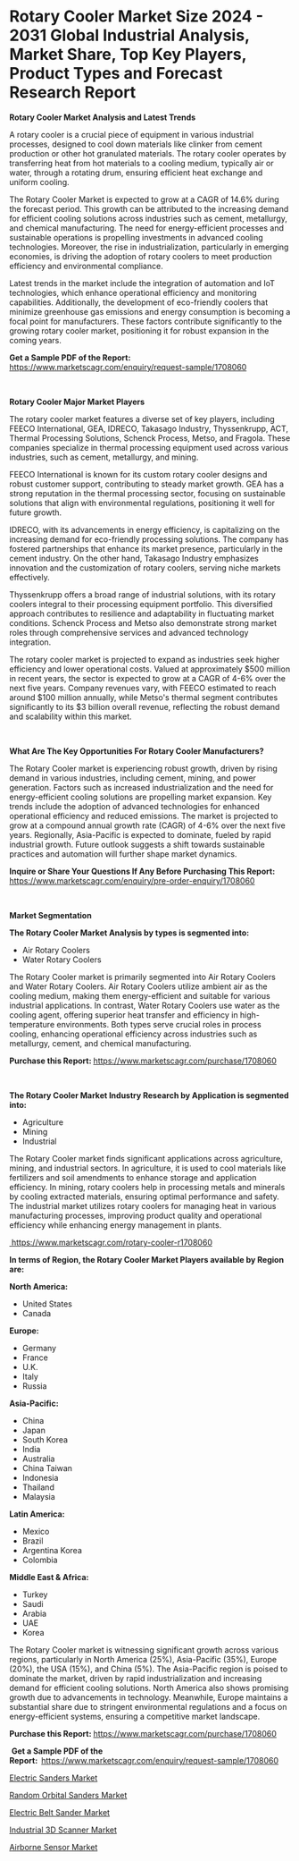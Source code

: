 <p><h1>Rotary Cooler Market Size 2024 - 2031 Global Industrial Analysis, Market Share, Top Key Players, Product Types and Forecast Research Report</h1></p><p><strong>Rotary Cooler Market Analysis and Latest Trends</strong></p>
<p><p>A rotary cooler is a crucial piece of equipment in various industrial processes, designed to cool down materials like clinker from cement production or other hot granulated materials. The rotary cooler operates by transferring heat from hot materials to a cooling medium, typically air or water, through a rotating drum, ensuring efficient heat exchange and uniform cooling. </p><p>The Rotary Cooler Market is expected to grow at a CAGR of 14.6% during the forecast period. This growth can be attributed to the increasing demand for efficient cooling solutions across industries such as cement, metallurgy, and chemical manufacturing. The need for energy-efficient processes and sustainable operations is propelling investments in advanced cooling technologies. Moreover, the rise in industrialization, particularly in emerging economies, is driving the adoption of rotary coolers to meet production efficiency and environmental compliance.</p><p>Latest trends in the market include the integration of automation and IoT technologies, which enhance operational efficiency and monitoring capabilities. Additionally, the development of eco-friendly coolers that minimize greenhouse gas emissions and energy consumption is becoming a focal point for manufacturers. These factors contribute significantly to the growing rotary cooler market, positioning it for robust expansion in the coming years.</p></p>
<p><strong>Get a Sample PDF of the Report:&nbsp;</strong> <a href="https://www.marketscagr.com/enquiry/request-sample/1708060?utm_campaign=1126&utm_medium=2&utm_source=Github&utm_content=ia&utm_term=18122024&utm_id=rotary-cooler">https://www.marketscagr.com/enquiry/request-sample/1708060</a></p>
<p>&nbsp;</p>
<p><strong>Rotary Cooler Major Market Players</strong></p>
<p><p>The rotary cooler market features a diverse set of key players, including FEECO International, GEA, IDRECO, Takasago Industry, Thyssenkrupp, ACT, Thermal Processing Solutions, Schenck Process, Metso, and Fragola. These companies specialize in thermal processing equipment used across various industries, such as cement, metallurgy, and mining.</p><p>FEECO International is known for its custom rotary cooler designs and robust customer support, contributing to steady market growth. GEA has a strong reputation in the thermal processing sector, focusing on sustainable solutions that align with environmental regulations, positioning it well for future growth.</p><p>IDRECO, with its advancements in energy efficiency, is capitalizing on the increasing demand for eco-friendly processing solutions. The company has fostered partnerships that enhance its market presence, particularly in the cement industry. On the other hand, Takasago Industry emphasizes innovation and the customization of rotary coolers, serving niche markets effectively.</p><p>Thyssenkrupp offers a broad range of industrial solutions, with its rotary coolers integral to their processing equipment portfolio. This diversified approach contributes to resilience and adaptability in fluctuating market conditions. Schenck Process and Metso also demonstrate strong market roles through comprehensive services and advanced technology integration.</p><p>The rotary cooler market is projected to expand as industries seek higher efficiency and lower operational costs. Valued at approximately $500 million in recent years, the sector is expected to grow at a CAGR of 4-6% over the next five years. Company revenues vary, with FEECO estimated to reach around $100 million annually, while Metso's thermal segment contributes significantly to its $3 billion overall revenue, reflecting the robust demand and scalability within this market.</p></p>
<p>&nbsp;</p>
<p><strong>What Are The Key Opportunities For Rotary Cooler Manufacturers?</strong></p>
<p><p>The Rotary Cooler market is experiencing robust growth, driven by rising demand in various industries, including cement, mining, and power generation. Factors such as increased industrialization and the need for energy-efficient cooling solutions are propelling market expansion. Key trends include the adoption of advanced technologies for enhanced operational efficiency and reduced emissions. The market is projected to grow at a compound annual growth rate (CAGR) of 4-6% over the next five years. Regionally, Asia-Pacific is expected to dominate, fueled by rapid industrial growth. Future outlook suggests a shift towards sustainable practices and automation will further shape market dynamics.</p></p>
<p><strong>Inquire or Share Your Questions If Any Before Purchasing This Report:</strong> <a href="https://www.marketscagr.com/enquiry/pre-order-enquiry/1708060?utm_campaign=1126&utm_medium=2&utm_source=Github&utm_content=ia&utm_term=18122024&utm_id=rotary-cooler">https://www.marketscagr.com/enquiry/pre-order-enquiry/1708060</a></p>
<p>&nbsp;</p>
<p><strong>Market Segmentation</strong></p>
<p><strong>The Rotary Cooler Market Analysis by types is segmented into:</strong></p>
<p><ul><li>Air Rotary Coolers</li><li>Water Rotary Coolers</li></ul></p>
<p><p>The Rotary Cooler market is primarily segmented into Air Rotary Coolers and Water Rotary Coolers. Air Rotary Coolers utilize ambient air as the cooling medium, making them energy-efficient and suitable for various industrial applications. In contrast, Water Rotary Coolers use water as the cooling agent, offering superior heat transfer and efficiency in high-temperature environments. Both types serve crucial roles in process cooling, enhancing operational efficiency across industries such as metallurgy, cement, and chemical manufacturing.</p></p>
<p><strong>Purchase this Report:&nbsp;</strong><a href="https://www.marketscagr.com/purchase/1708060?utm_campaign=1126&utm_medium=2&utm_source=Github&utm_content=ia&utm_term=18122024&utm_id=rotary-cooler">https://www.marketscagr.com/purchase/1708060</a></p>
<p>&nbsp;</p>
<p><strong>The Rotary Cooler Market Industry Research by Application is segmented into:</strong></p>
<p><ul><li>Agriculture</li><li>Mining</li><li>Industrial</li></ul></p>
<p><p>The Rotary Cooler market finds significant applications across agriculture, mining, and industrial sectors. In agriculture, it is used to cool materials like fertilizers and soil amendments to enhance storage and application efficiency. In mining, rotary coolers help in processing metals and minerals by cooling extracted materials, ensuring optimal performance and safety. The industrial market utilizes rotary coolers for managing heat in various manufacturing processes, improving product quality and operational efficiency while enhancing energy management in plants.</p></p>
<p><a href="https://www.marketscagr.com/rotary-cooler-r1708060?utm_campaign=1126&utm_medium=2&utm_source=Github&utm_content=ia&utm_term=18122024&utm_id=rotary-cooler">&nbsp;https://www.marketscagr.com/rotary-cooler-r1708060</a></p>
<p><strong>In terms of Region, the Rotary Cooler Market Players available by Region are:</strong></p>
<p>
    <p> <strong> North America: </strong>
        <ul>
            <li>United States</li>
            <li>Canada</li>
        </ul>
        </p> 
    <p> <strong> Europe: </strong>
        <ul>
            <li>Germany</li>
            <li>France</li>
            <li>U.K.</li>
            <li>Italy</li>
            <li>Russia</li>
        </ul>
        </p> 
    <p> <strong> Asia-Pacific: </strong>
        <ul>
            <li>China</li>
            <li>Japan</li>
            <li>South Korea</li>
            <li>India</li>
            <li>Australia</li>
            <li>China Taiwan</li>
            <li>Indonesia</li>
            <li>Thailand</li>
            <li>Malaysia</li>
        </ul>
        </p> 
    <p> <strong> Latin America: </strong>
        <ul>
            <li>Mexico</li>
            <li>Brazil</li>
            <li>Argentina Korea</li>
            <li>Colombia</li>
        </ul>
        </p> 
    <p> <strong> Middle East & Africa: </strong>
        <ul>
            <li>Turkey</li>
            <li>Saudi</li>
            <li>Arabia</li>
            <li>UAE</li>
            <li>Korea</li>
        </ul>
    </p>
    </p>
<p><p>The Rotary Cooler market is witnessing significant growth across various regions, particularly in North America (25%), Asia-Pacific (35%), Europe (20%), the USA (15%), and China (5%). The Asia-Pacific region is poised to dominate the market, driven by rapid industrialization and increasing demand for efficient cooling solutions. North America also shows promising growth due to advancements in technology. Meanwhile, Europe maintains a substantial share due to stringent environmental regulations and a focus on energy-efficient systems, ensuring a competitive market landscape.</p></p>
<p><strong>Purchase this Report: </strong><a href="https://www.marketscagr.com/purchase/1708060?utm_campaign=1126&utm_medium=2&utm_source=Github&utm_content=ia&utm_term=18122024&utm_id=rotary-cooler">https://www.marketscagr.com/purchase/1708060</a></p>
<p>&nbsp;<strong>Get a Sample PDF of the Report:&nbsp;&nbsp;</strong><a href="https://www.marketscagr.com/enquiry/request-sample/1708060?utm_campaign=1126&utm_medium=2&utm_source=Github&utm_content=ia&utm_term=18122024&utm_id=rotary-cooler">https://www.marketscagr.com/enquiry/request-sample/1708060</a></p>
<p><strong></strong></p>
<p><p><a href="https://www.linkedin.com/pulse/electric-sanders-market-analysis-2024-2031-competitive-landscape-qntce?utm_campaign=1126&utm_medium=2&utm_source=Github&utm_content=ia&utm_term=18122024&utm_id=rotary-cooler">Electric Sanders Market</a></p><p><a href="https://www.linkedin.com/pulse/random-orbital-sanders-market-growth-challenges-projections-l7hve?utm_campaign=1126&utm_medium=2&utm_source=Github&utm_content=ia&utm_term=18122024&utm_id=rotary-cooler">Random Orbital Sanders Market</a></p><p><a href="https://www.linkedin.com/pulse/electric-belt-sander-market-size-expanding-cagr-113-period-2024-xszke?utm_campaign=1126&utm_medium=2&utm_source=Github&utm_content=ia&utm_term=18122024&utm_id=rotary-cooler">Electric Belt Sander Market</a></p><p><a href="https://www.linkedin.com/pulse/growth-journey-industrial-3d-scanner-market-uncovering-99-cagr-ckcie?utm_campaign=1126&utm_medium=2&utm_source=Github&utm_content=ia&utm_term=18122024&utm_id=rotary-cooler">Industrial 3D Scanner Market</a></p><p><a href="https://www.linkedin.com/pulse/sustainability-trends-airborne-sensor-industry-market-jofje?utm_campaign=1126&utm_medium=2&utm_source=Github&utm_content=ia&utm_term=18122024&utm_id=rotary-cooler">Airborne Sensor Market</a></p></p>
